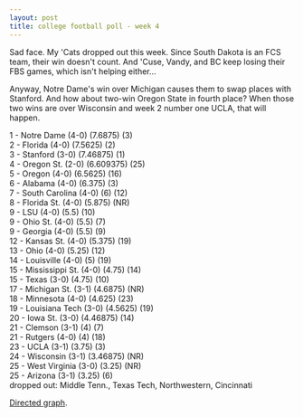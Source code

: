 ```yaml
---
layout: post
title: college football poll - week 4
---
```


Sad face. My 'Cats dropped out this week. Since South Dakota is an FCS team, their win doesn't count. And 'Cuse, Vandy, and BC keep losing their FBS games, which isn't helping either...

<p/>
Anyway, Notre Dame's win over Michigan causes them to swap places with Stanford. And how about two-win Oregon State in fourth place? When those two wins are over Wisconsin and
week 2 number one UCLA, that will happen.

<p/>
1 - Notre Dame (4-0) (7.6875) (3) <br/>
2 - Florida (4-0) (7.5625) (2) <br/>
3 - Stanford (3-0) (7.46875) (1) <br/>
4 - Oregon St. (2-0) (6.609375) (25) <br/>
5 - Oregon (4-0) (6.5625) (16) <br/>
6 - Alabama (4-0) (6.375) (3) <br/>
7 - South Carolina (4-0) (6) (12) <br/>
8 - Florida St. (4-0) (5.875) (NR) <br/>
9 - LSU (4-0) (5.5) (10) <br/>
9 - Ohio St. (4-0) (5.5) (7) <br/>
9 - Georgia (4-0) (5.5) (9) <br/>
12 - Kansas St. (4-0) (5.375) (19) <br/>
13 - Ohio (4-0) (5.25) (12) <br/>
14 - Louisville (4-0) (5) (19) <br/>
15 - Mississippi St. (4-0) (4.75) (14) <br/>
15 - Texas (3-0) (4.75) (10) <br/>
17 - Michigan St. (3-1) (4.6875) (NR) <br/>
18 - Minnesota (4-0) (4.625) (23) <br/>
19 - Louisiana Tech (3-0) (4.5625) (19) <br/>
20 - Iowa St. (3-0) (4.46875) (14) <br/>
21 - Clemson (3-1) (4) (7) <br/>
21 - Rutgers (4-0) (4) (18) <br/>
23 - UCLA (3-1) (3.75) (3) <br/>
24 - Wisconsin (3-1) (3.46875) (NR) <br/>
25 - West Virginia (3-0) (3.25) (NR) <br/>
25 - Arizona (3-1) (3.25) (6) <br/>
dropped out: Middle Tenn., Texas Tech, Northwestern, Cincinnati

<p/>
<a href="http://i.imgur.com/sUXAS.jpg">Directed graph</a>.
